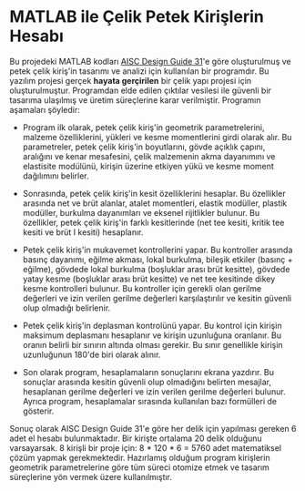# MATLAB ile Çelik Petek Kirişlerin Hesabı

Bu projedeki MATLAB kodları [AISC Design Guide 31](https://www.aisc.org/Design-Guide-31-Castellated-and-Cellular-Beam-Design)'e göre oluşturulmuş ve petek çelik kiriş'in tasarımı ve analizi için kullanılan bir programdır. Bu yazılım projesi gerçek **hayata gerçirilen** bir çelik yapı projesi için oluşturulmuştur.
Programdan elde edilen çıktılar vesilesi ile güvenli bir tasarıma ulaşılmış ve üretim süreçlerine karar verilmiştir. Programın aşamaları şöyledir:

- Program ilk olarak, petek çelik kiriş'in geometrik parametrelerini, malzeme özelliklerini, yükleri ve kesme momentlerini girdi olarak alır. Bu parametreler, petek çelik kiriş'in boyutlarını, gövde açıklık çapını, aralığını ve kenar mesafesini, çelik malzemenin akma dayanımını ve elastisite modülünü, kirişin üzerine etkiyen yükü ve kesme moment dağılımını belirler.

- Sonrasında, petek çelik kiriş'in kesit özelliklerini hesaplar. Bu özellikler arasında net ve brüt alanlar, atalet momentleri, elastik modüller, plastik modüller, burkulma dayanımları ve eksenel rijitlikler bulunur. Bu özellikler, petek çelik kiriş'in farklı kesitlerinde (net tee kesiti, kritik tee kesiti ve brüt I kesiti) hesaplanır.

- Petek çelik kiriş'in mukavemet kontrollerini yapar. Bu kontroller arasında basınç dayanımı, eğilme akması, lokal burkulma, bileşik etkiler (basınç + eğilme), gövdede lokal burkulma (boşluklar arası brüt kesitte), gövdede yatay kesme (boşluklar arası brüt kesitte) ve net tee kesitinde dikey kesme kontrolleri bulunur. Bu kontroller için gerekli olan gerilme değerleri ve izin verilen gerilme değerleri karşılaştırılır ve kesitin güvenli olup olmadığı belirlenir.

- Petek çelik kiriş'in deplasman kontrolünü yapar. Bu kontrol için kirişin maksimum deplasmanı hesaplanır ve kirişin uzunluğuna oranlanır. Bu oranın belirli bir sınırın altında olması gerekir. Bu sınır genellikle kirişin uzunluğunun 180'de biri olarak alınır.

- Son olarak program, hesaplamaların sonuçlarını ekrana yazdırır. Bu sonuçlar arasında kesitin güvenli olup olmadığını belirten mesajlar, hesaplanan gerilme değerleri ve izin verilen gerilme değerleri bulunur. Ayrıca program, hesaplamalar sırasında kullanılan bazı formülleri de gösterir.

Sonuç olarak AISC Design Guide 31'e göre her delik için yapılması gereken 6 adet el hesabı bulunmaktadır. Bir kirişte ortalama 20 delik olduğunu varsayarsak. 8 kirişli bir proje için: 8 * 120 * 6 = 5760 adet matematiksel çözüm yapmak gerekmektedir.
Hazırlamış olduğum program kirişlerin geometrik parametrelerine göre tüm süreci otomize etmek ve tasarım süreçlerine yön vermek üzere kullanılmıştır.